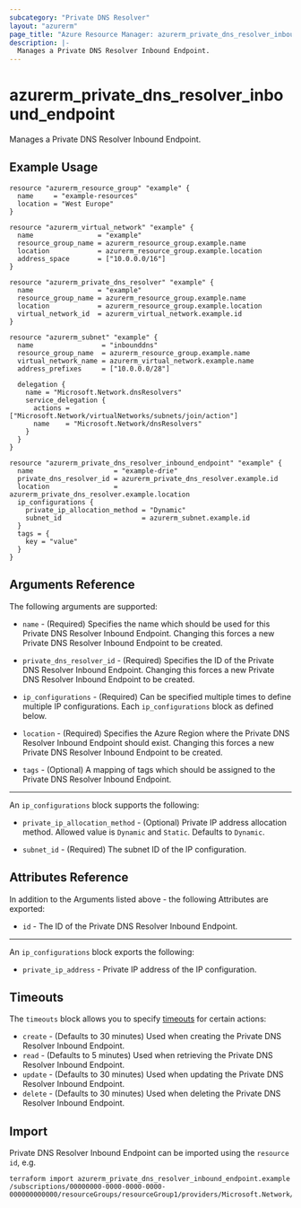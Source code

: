 ```yaml
---
subcategory: "Private DNS Resolver"
layout: "azurerm"
page_title: "Azure Resource Manager: azurerm_private_dns_resolver_inbound_endpoint"
description: |-
  Manages a Private DNS Resolver Inbound Endpoint.
---
```


# azurerm_private_dns_resolver_inbound_endpoint

Manages a Private DNS Resolver Inbound Endpoint.

## Example Usage

```hcl
resource "azurerm_resource_group" "example" {
  name     = "example-resources"
  location = "West Europe"
}

resource "azurerm_virtual_network" "example" {
  name                = "example"
  resource_group_name = azurerm_resource_group.example.name
  location            = azurerm_resource_group.example.location
  address_space       = ["10.0.0.0/16"]
}

resource "azurerm_private_dns_resolver" "example" {
  name                = "example"
  resource_group_name = azurerm_resource_group.example.name
  location            = azurerm_resource_group.example.location
  virtual_network_id  = azurerm_virtual_network.example.id
}

resource "azurerm_subnet" "example" {
  name                 = "inbounddns"
  resource_group_name  = azurerm_resource_group.example.name
  virtual_network_name = azurerm_virtual_network.example.name
  address_prefixes     = ["10.0.0.0/28"]

  delegation {
    name = "Microsoft.Network.dnsResolvers"
    service_delegation {
      actions = ["Microsoft.Network/virtualNetworks/subnets/join/action"]
      name    = "Microsoft.Network/dnsResolvers"
    }
  }
}

resource "azurerm_private_dns_resolver_inbound_endpoint" "example" {
  name                    = "example-drie"
  private_dns_resolver_id = azurerm_private_dns_resolver.example.id
  location                = azurerm_private_dns_resolver.example.location
  ip_configurations {
    private_ip_allocation_method = "Dynamic"
    subnet_id                    = azurerm_subnet.example.id
  }
  tags = {
    key = "value"
  }
}
```

## Arguments Reference

The following arguments are supported:

* `name` - (Required) Specifies the name which should be used for this Private DNS Resolver Inbound Endpoint. Changing this forces a new Private DNS Resolver Inbound Endpoint to be created.

* `private_dns_resolver_id` - (Required) Specifies the ID of the Private DNS Resolver Inbound Endpoint. Changing this forces a new Private DNS Resolver Inbound Endpoint to be created.

* `ip_configurations` - (Required) Can be specified multiple times to define multiple IP configurations. Each `ip_configurations` block as defined below.

* `location` - (Required) Specifies the Azure Region where the Private DNS Resolver Inbound Endpoint should exist. Changing this forces a new Private DNS Resolver Inbound Endpoint to be created.

* `tags` - (Optional) A mapping of tags which should be assigned to the Private DNS Resolver Inbound Endpoint.

---

An `ip_configurations` block supports the following:

* `private_ip_allocation_method` - (Optional) Private IP address allocation method. Allowed value is `Dynamic` and `Static`. Defaults to `Dynamic`.

* `subnet_id` - (Required) The subnet ID of the IP configuration.


## Attributes Reference

In addition to the Arguments listed above - the following Attributes are exported:

* `id` - The ID of the Private DNS Resolver Inbound Endpoint.

---

An `ip_configurations` block exports the following:

* `private_ip_address` - Private IP address of the IP configuration.

## Timeouts

The `timeouts` block allows you to specify [timeouts](https://www.terraform.io/docs/configuration/resources.html#timeouts) for certain actions:

* `create` - (Defaults to 30 minutes) Used when creating the Private DNS Resolver Inbound Endpoint.
* `read` - (Defaults to 5 minutes) Used when retrieving the Private DNS Resolver Inbound Endpoint.
* `update` - (Defaults to 30 minutes) Used when updating the Private DNS Resolver Inbound Endpoint.
* `delete` - (Defaults to 30 minutes) Used when deleting the Private DNS Resolver Inbound Endpoint.

## Import

Private DNS Resolver Inbound Endpoint can be imported using the `resource id`, e.g.

```shell
terraform import azurerm_private_dns_resolver_inbound_endpoint.example /subscriptions/00000000-0000-0000-0000-000000000000/resourceGroups/resourceGroup1/providers/Microsoft.Network/dnsResolvers/dnsResolver1/inboundEndpoints/inboundEndpoint1
```
